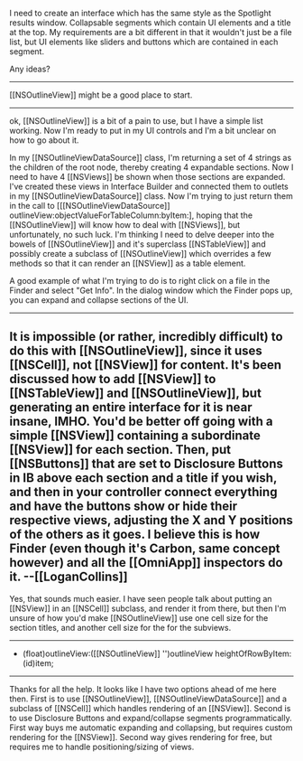 

I need to create an interface which has the same style as the Spotlight results window.  Collapsable segments which contain UI elements and a title at the top.  My requirements are a bit different in that it wouldn't just be a file list, but UI elements like sliders and buttons which are contained in each segment.

Any ideas?

----

[[NSOutlineView]] might be a good place to start.

----

ok, [[NSOutlineView]] is a bit of a pain to use, but I have a simple list working.  Now I'm ready to put in my UI controls and I'm a bit unclear on how to go about it.

In my [[NSOutlineViewDataSource]] class, I'm returning a set of 4 strings as the children of the root node, thereby creating 4 expandable sections.  Now I need to have 4 [[NSViews]] be shown when those sections are expanded.  I've created these views in Interface Builder and connected them to outlets in my [[NSOutlineViewDataSource]] class.  Now I'm trying to just return them in the call to [[[NSOutlineViewDataSource]] outlineView:objectValueForTableColumn:byItem:], hoping that the [[NSOutlineView]] will know how to deal with [[NSViews]], but unfortunately, no such luck.  I'm thinking I need to delve deeper into the bowels of [[NSOutlineView]] and it's superclass [[NSTableView]] and possibly create a subclass of [[NSOutlineView]] which overrides a few methods so that it can render an [[NSView]] as a table element.

A good example of what I'm trying to do is to right click on a file in the Finder and select "Get Info".  In the dialog window which the Finder pops up, you can expand and collapse sections of the UI.

----
It is impossible (or rather, incredibly difficult) to do this with [[NSOutlineView]], since it uses [[NSCell]], not [[NSView]] for content. It's been discussed how to add [[NSView]] to [[NSTableView]] and [[NSOutlineView]], but generating an entire interface for it is near insane, IMHO. You'd be better off going with a simple [[NSView]] containing a subordinate [[NSView]] for each section. Then, put [[NSButtons]] that are set to Disclosure Buttons in IB above each section and a title if you wish, and then in your controller connect everything and have the buttons show or hide their respective views, adjusting the X and Y positions of the others as it goes. I believe this is how Finder (even though it's Carbon, same concept however) and all the [[OmniApp]] inspectors do it. --[[LoganCollins]]
----
Yes, that sounds much easier.  I have seen people talk about putting an [[NSView]] in an [[NSCell]] subclass, and render it from there, but then I'm unsure of how you'd make [[NSOutlineView]] use one cell size for the section titles, and another cell size for the for the subviews.

----
- (float)outlineView:([[NSOutlineView]] '')outlineView heightOfRowByItem:(id)item;
----
Thanks for all the help.  It looks like I have two options ahead of me here then.  First is to use [[NSOutlineView]], [[NSOutlineViewDataSource]] and a subclass of [[NSCell]] which handles rendering of an [[NSView]].  Second is to use Disclosure Buttons and expand/collapse segments programmatically.  First way buys me automatic expanding and collapsing, but requires custom rendering for the [[NSView]].  Second way gives rendering for free, but requires me to handle positioning/sizing of views.